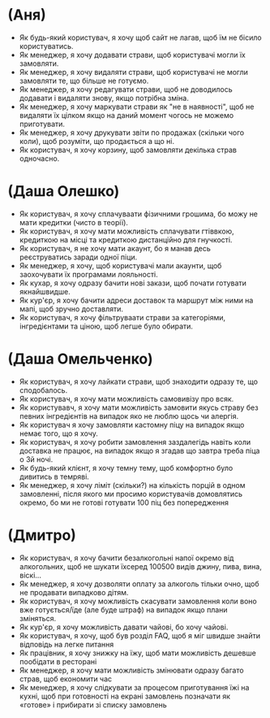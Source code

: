 # (Аня)

- Як будь-який користувач, я хочу щоб сайт не лагав, щоб їм не бісило користуватись.
- Як менеджер, я хочу додавати страви, щоб користувачі могли їх замовляти.
- Як менеджер, я хочу видаляти страви, щоб користувачі не могли замовляти те, що більше не готуємо.
- Як менеджер, я хочу редагувати страви, щоб не доводилось додавати і видаляти знову, якщо потрібна зміна.
- Як менеджер, я хочу маркувати страви як "не в наявності", щоб не видаляти їх цілком якщо на даний момент чогось не можемо приготувати.
- Як менеджер, я хочу друкувати звіти по продажах (скільки чого коли), щоб розуміти, що продається а що ні.
- Як користувач, я хочу корзину, щоб замовляти декілька страв одночасно.

# (Даша Олешко)

- Як користувач, я хочу сплачуваати фізичними грошима, бо можу не мати кредитки (чисто в теорії).
- Як користувач, я хочу мати можливість сплачувати гтіввкою, кредиткою на місці та кредиткою дистанційно для гнучкості.
- Як користувач, я не хочу мати акаунт, бо я манав десь реєструватись заради одної піци.
- Як менеджер, я хочу, щоб користувачі мали акаунти, щоб заохочувати їх програмами лояльності.
- Як кухар, я хочу одразу бачити нові закази, щоб почати готувати якнайшвидше.
- Як кур'єр, я хочу бачити адреси доставок та маршрут між ними на мапі, щоб зручно доставляти.
- Як користувач, я хочу фільтруваати страви за категоріями, інгредієнтами та ціною, щоб легше було обирати.

# (Даша Омельченко)

- Як користувач, я хочу лайкати страви, щоб знаходити одразу те, що сподобалось.
- Як користувач, я хочу мати можливість самовивізу про всяк.
- Як користувавч, я хочу мати можливість замовити якусь страву без певних інгредієнтів на випадок яко не люблю щось чи алергія.
- Як користувач я хочу замовляти кастомну піцу на випадок якщо немає того, що я хочу.
- Як користувач, я хочу робити замовлення заздалегідь навіть коли доставка не працює, на випадок якщо я згадав що завтра треба піца о 3й ночі.
- Як будь-який клієнт, я хочу темну тему, щоб комфортно було дивитись в темряві.
- Як менеджер, я хочу ліміт (скільки?) на кількість порцій в одном замовленні, після якого ми просимо користувачів домовлятись окремо, бо ми не готові готувати 100 піц без попередження

# (Дмитро)

- Як користувач, я хочу бачити безалкогольні напої окремо від алкогольних, щоб не шукати їхсеред 100500 видів джину, пива, вина, віскі...
- Як менеджер, я хочу дозволяти оплату за алкоголь тільки очно, щоб не продавати випадково дітям.
- Як користувач, я хочу можливість скасувати замовлення коли воно вже готується/їде (але буде штраф) на випадок якщо плани зміняться.
- Як кур'єр, я хочу можливість давати чайові, бо хочу чайові.
- Як користувач, я хочу, щоб був розділ FAQ, щоб я міг швидше знайти відповідь на легке питання
- Як працівник, я хочу знижку на їжу, щоб мати можливість дешевше пообідати в ресторані
- Як менеджер, я хочу мати можливість змінювати одразу багато страв, щоб економити час
- Як менеджер, я хочу слідкувати за процесом приготування їжі на кухні, щоб при готовності на екрані замовлень позначати як «готове» і прибирати зі списку замовлень
